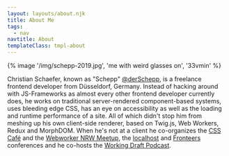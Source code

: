 ```yaml
---
layout: layouts/about.njk
title: About Me
tags:
  - nav
navtitle: About
templateClass: tmpl-about
---
```


{% image '/img/schepp-2019.jpg', 'me with weird glasses on', '33vmin' %}

Christian Schaefer, known as "Schepp" [@derSchepp](https://twitter.com/derSchepp), is a freelance frontend developer from Düsseldorf, Germany. Instead of hacking around with JS-Frameworks as almost every other frontend developer currently does, he works on traditional server-rendered component-based systems, uses bleeding edge CSS, has an eye on accessibility as well as the loading and runtime performance of a site. All of which didn't stop him from meshing up his own client-side renderer, based on Twig.js, Web Workers, Redux and MorphDOM. When he's not at a client he co-organizes the [CSS Café](https://www.meetup.com/CSS-Cafe/) and the [Webworker NRW Meetup](https://www.meetup.com/Webworker-NRW/), the [localhost](https://localhost.engineering/) and [Fronteers](https://fronteersconf.org/) conferences and he co-hosts the [Working Draft Podcast](https://workingdraft.de/).
